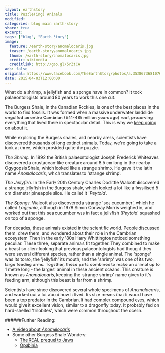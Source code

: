 ```yaml
---
layout: earthstory
title: Puzzle(ing) Animals
modified:
categories: blog main earth-story
share: true
excerpt:
tags: ["blog", "Earth Story"]
image:
  feature: /earth-story/anomalocaris.jpg
  teaser: /earth-story/anomalocaris.jpg
  thumb: /earth-story/anomalocaris.jpg
  credit: Wikimedia
  creditlink: http://goo.gl/5rZtCA
ads: false
original: https://www.facebook.com/TheEarthStory/photos/a.352867368107647.80532.352857924775258/856256574435388/?type=1
date: 2015-04-03T12:00:00
---
```


What do a shrimp, a jellyfish and a sponge have in common? It took palaeontologists around 80 years to work this one out.

The Burgess Shale, in the Canadian Rockies, is one of the best places in the world to find fossils. It was formed when a massive underwater landslide engulfed an entire Cambrian (541-485 million years ago) reef, preserving everything that lived there in spectacular detail. This is why we [keep going on about it](http://on.fb.me/Riw7KU
).

While exploring the Burgess shales, and nearby areas, scientists have discovered thousands of long extinct animals. Today, we're going to take a look at three, which provided quite the puzzle.

*The Shrimp.*
In 1892 the British palaeontologist Joseph Frederick Whiteaves discovered a crustacean-like creature around 8.5 cm long in the nearby Ogygopsis Shale, which looked like a strange shrimp. He gave it the latin name *Anomalocaris*, which translates to 'strange shrimp'.

*The Jellyfish.*
In the Early 20th Century Charles Doolittle Walcott discovered a strange jellyfish in the Burgess shale, which looked a lot like a fossilised 5 cm diameter pineapple slice. He called it '*Peytoia*'.

*The Sponge.*
Walcott also discovered a strange 'sea cucumber', which he called *Laggania*, although in 1978 Simon Conway Morris weighed in, and worked out that this sea cucumber was in fact a jellyfish (*Peytoia*) squashed on top of a sponge.

For decades, these animals existed in the scientific world. People discussed them, drew them, and wondered about their role in the Cambrian ecosystem. Then in the early '80s Harry Whittington noticed something peculiar. These three, separate animals fit together. They combined to make a beast so alien-looking that previous palaeontologists had thought they were several different species, rather than a single animal. The 'sponge' was its torso, the 'jellyfish' its mouth, and the 'shrimp' was one of its two, large feeding arms. Together, these parts combined to make an animal up to 1 metre long - the largest animal in these ancient oceans. This creature is known as *Anomalocaris*, keeping the 'strange shrimp' name given to it's feeding arm, although this beast is far from a shrimp.

Scientists have since discovered several whole specimens of *Anomalocaris*, and worked out a lot about how it lived. Its size means that it would have been a top predator in the Cambrian. It had complex compound eyes, which would give it excellent vision, similar to a dragonfly today. It probably fed on hard-shelled 'trilobites', which were common throughout the ocean.

######Further Reading:
* [A video about *Anomalocaris*](http://goo.gl/F7kMO1)
* Some other Burgess Shale Wonders:
  * [The REAL prequel to Jaws](http://goo.gl/gVGUbT)
  * [Opabinia](http://goo.gl/W7rhNL)
